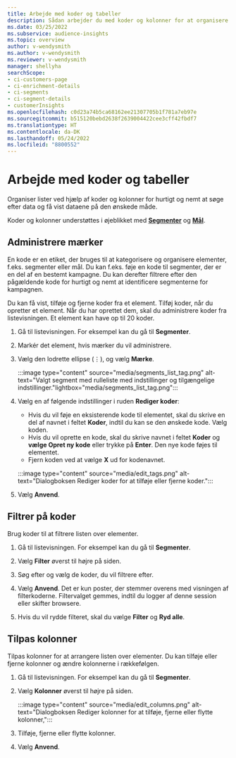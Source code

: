```yaml
---
title: Arbejde med koder og tabeller
description: Sådan arbejder du med koder og kolonner for at organisere listevisninger
ms.date: 03/25/2022
ms.subservice: audience-insights
ms.topic: overview
author: v-wendysmith
ms.author: v-wendysmith
ms.reviewer: v-wendysmith
manager: shellyha
searchScope:
- ci-customers-page
- ci-enrichment-details
- ci-segments
- ci-segment-details
- customerInsights
ms.openlocfilehash: c0d23a74b5ca68162ee21307705b1f781a7eb97e
ms.sourcegitcommit: b515120bebd2638f2639004422cee3cff42fbdf7
ms.translationtype: HT
ms.contentlocale: da-DK
ms.lasthandoff: 05/24/2022
ms.locfileid: "8800552"
---
```

# <a name="work-with-tags-and-columns"></a>Arbejde med koder og tabeller

Organiser lister ved hjælp af koder og kolonner for hurtigt og nemt at søge efter data og få vist dataene på den ønskede måde.

Koder og kolonner understøttes i øjeblikket med **[Segmenter](segments.md)** og **[Mål](measures.md)**.

## <a name="manage-tags"></a>Administrere mærker

En kode er en etiket, der bruges til at kategorisere og organisere elementer, f.eks. segmenter eller mål. Du kan f.eks. føje en kode til segmenter, der er en del af en bestemt kampagne. Du kan derefter filtrere efter den pågældende kode for hurtigt og nemt at identificere segmenterne for kampagnen.

Du kan få vist, tilføje og fjerne koder fra et element. Tilføj koder, når du opretter et element. Når du har oprettet dem, skal du administrere koder fra listevisningen. Et element kan have op til 20 koder.

1. Gå til listevisningen. For eksempel kan du gå til **Segmenter**.

1. Markér det element, hvis mærker du vil administrere.

1. Vælg den lodrette ellipse (&vellip;), og vælg **Mærke**.

   :::image type="content" source="media/segments_list_tag.png" alt-text="Valgt segment med rulleliste med indstillinger og tilgængelige indstillinger."lightbox="media/segments_list_tag.png":::

1. Vælg en af følgende indstillinger i ruden **Rediger koder**:

   - Hvis du vil føje en eksisterende kode til elementet, skal du skrive en del af navnet i feltet **Koder**, indtil du kan se den ønskede kode. Vælg koden.
   - Hvis du vil oprette en kode, skal du skrive navnet i feltet **Koder** og **vælge Opret ny kode** eller trykke på **Enter**. Den nye kode føjes til elementet.
   - Fjern koden ved at vælge **X** ud for kodenavnet.

   :::image type="content" source="media/edit_tags.png" alt-text="Dialogboksen Rediger koder for at tilføje eller fjerne koder.":::

1. Vælg **Anvend**.

## <a name="filter-on-tags"></a>Filtrer på koder

Brug koder til at filtrere listen over elementer.

1. Gå til listevisningen. For eksempel kan du gå til **Segmenter**.

1. Vælg **Filter** øverst til højre på siden.

1. Søg efter og vælg de koder, du vil filtrere efter.

1. Vælg **Anvend**. Det er kun poster, der stemmer overens med visningen af filterkoderne. Filtervalget gemmes, indtil du logger af denne session eller skifter browsere.

1. Hvis du vil rydde filteret, skal du vælge **Filter** og **Ryd alle**.

## <a name="customize-columns"></a>Tilpas kolonner

Tilpas kolonner for at arrangere listen over elementer. Du kan tilføje eller fjerne kolonner og ændre kolonnerne i rækkefølgen.

1. Gå til listevisningen. For eksempel kan du gå til **Segmenter**.

1. Vælg **Kolonner** øverst til højre på siden.

   :::image type="content" source="media/edit_columns.png" alt-text="Dialogboksen Rediger kolonner for at tilføje, fjerne eller flytte kolonner,":::

1. Tilføje, fjerne eller flytte kolonner.

1. Vælg **Anvend**.
